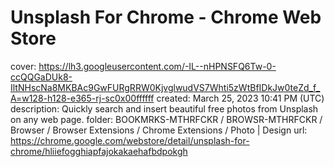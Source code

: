 # Unsplash For Chrome - Chrome Web Store

cover: https://lh3.googleusercontent.com/-IL--nHPNSFQ6Tw-0-ccQQGaDUk8-IltNHscNa8MKBAc9GwFURgRRW0KjvglwudVS7Whti5zWtBfIDkJw0teZd_f_A=w128-h128-e365-rj-sc0x00ffffff
created: March 25, 2023 10:41 PM (UTC)
description: Quickly search and insert beautiful free photos from Unsplash on any web page.
folder: BOOKMRKS-MTHRFCKR / BROWSR-MTHRFCKR / Browser / Browser Extensions / Chrome Extensions / Photo | Design
url: https://chrome.google.com/webstore/detail/unsplash-for-chrome/hliiefogghiapfajokakaehafbdpokgh